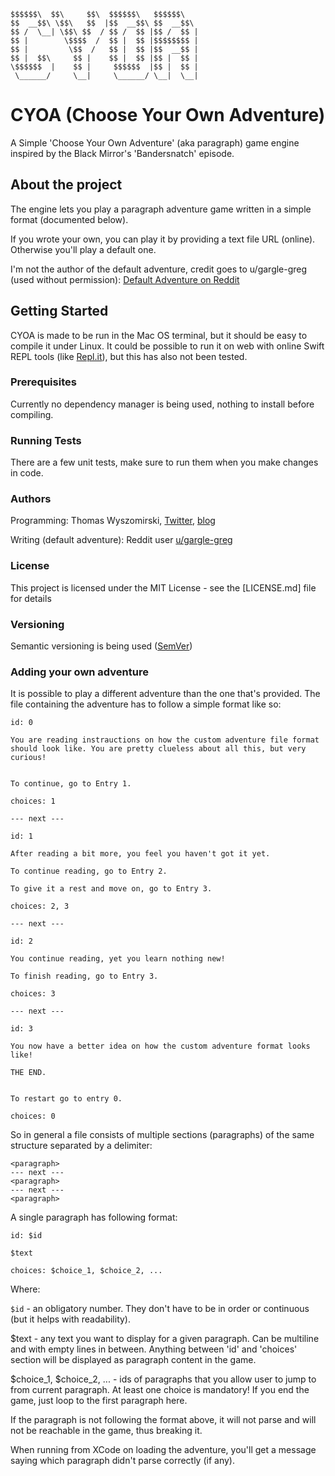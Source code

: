 
```
$$$$$$\  $$\     $$\  $$$$$$\   $$$$$$\
$$  __$$\ \$$\   $$  |$$  __$$\ $$  __$$\
$$ /  \__| \$$\ $$  / $$ /  $$ |$$ /  $$ |
$$ |        \$$$$  /  $$ |  $$ |$$$$$$$$ |
$$ |         \$$  /   $$ |  $$ |$$  __$$ |
$$ |  $$\     $$ |    $$ |  $$ |$$ |  $$ |
\$$$$$$  |    $$ |     $$$$$$  |$$ |  $$ |
 \______/     \__|     \______/ \__|  \__|
```


# CYOA (Choose Your Own Adventure)

A Simple 'Choose Your Own Adventure' (aka paragraph) game engine inspired by the Black Mirror's 'Bandersnatch' episode. 


## About the project

The engine lets you play a paragraph adventure game written in a simple format (documented below). 

If you wrote your own, you can play it by providing a text file  URL (online). Otherwise you'll play a default one. 

I'm not the author of the default adventure, credit goes to u/gargle-greg (used without permission):
[Default Adventure on Reddit](https://www.reddit.com/r/chooseyouradventure/comments/8wxysn/interactive_fiction_for_the_next_generation_text/)


## Getting Started 

CYOA is made to be run in the Mac OS terminal, but it should be easy to compile it under Linux. It could be possible to run it on web with online Swift REPL tools (like [Repl.it](https://repl.it)), but this has also not been tested. 


### Prerequisites

Currently no dependency manager is being used, nothing to install before compiling. 


### Running Tests

There are a few unit tests, make sure to run them when you make changes in code. 


### Authors

Programming: Thomas Wyszomirski, [Twitter](https://twitter.com/Wyszo), [blog](https://www.wyszo.wordpress.com)

Writing (default adventure): Reddit user [u/gargle-greg](https://www.reddit.com/user/gargle-greg/) 


### License

This project is licensed under the MIT License - see the [LICENSE.md] file for details


### Versioning

Semantic versioning is being used ([SemVer](http://semver.org))


### Adding your own adventure

It is possible to play a different adventure than the one that's provided. The file containing the adventure has to follow a simple format like so: 

```
id: 0

You are reading instrauctions on how the custom adventure file format should look like. You are pretty clueless about all this, but very curious!


To continue, go to Entry 1.

choices: 1

--- next ---

id: 1

After reading a bit more, you feel you haven't got it yet. 

To continue reading, go to Entry 2.

To give it a rest and move on, go to Entry 3.

choices: 2, 3

--- next ---

id: 2

You continue reading, yet you learn nothing new!

To finish reading, go to Entry 3.

choices: 3

--- next ---

id: 3

You now have a better idea on how the custom adventure format looks like!

THE END.


To restart go to entry 0.

choices: 0

```

So in general a file consists of multiple sections (paragraphs) of the same structure separated by a delimiter:

```
<paragraph>
--- next ---
<paragraph>
--- next ---
<paragraph>
```

A single paragraph has following format: 

```
id: $id

$text

choices: $choice_1, $choice_2, ...
```

Where: 

```$id``` - an obligatory number. They don't have to be in order or continuous (but it helps with readability). 

$text - any text you want to display for a given paragraph. Can be multiline and with empty lines in between. Anything between 'id' and 'choices' section will be displayed as paragraph content in the game.

$choice_1, $choice_2, ... - ids of paragraphs that you allow user to jump to from current paragraph. At least one choice is mandatory! If you end the game, just loop to the first paragraph here.  

If the paragraph is not following the format above, it will not parse and will not be reachable in the game, thus breaking it. 

When running from XCode on loading the adventure, you'll get a message saying which paragraph didn't parse correctly (if any). 


